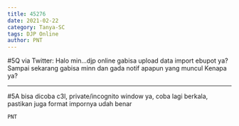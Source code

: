```yaml
---
title: 45276
date: 2021-02-22
category: Tanya-SC
tags: DJP Online
author: PNT
---
```


#5Q via Twitter: Halo min...djp online gabisa upload data import ebupot ya? Sampai sekarang gabisa minn dan gada notif apapun yang muncul Kenapa ya?

---

#5A bisa dicoba c3l, private/incognito window ya, coba lagi berkala, pastikan juga format impornya udah benar

`PNT`
